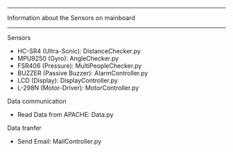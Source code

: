 ********************************************
Information about the Sensors on mainboard
********************************************

Sensors
 - HC-SR4 (Ultra-Sonic): DistanceChecker.py
 - MPU9250 (Gyro): AngleChecker.py
 - FSR406 (Pressure): MultiPeopleChecker.py
 - BUZZER (Passive Buzzer): AlarmController.py
 - LCD (Display): DisplayController.py
 - L-298N (Motor-Driver): MotorController.py

Data communication
 - Read Data from APACHE: Data.py

Data tranfer
 - Send Email: MailController.py
